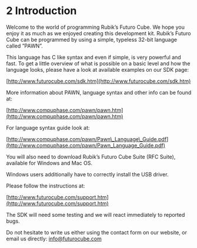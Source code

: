 # 2 Introduction

Welcome to the world of programming Rubik’s Futuro Cube. We hope you enjoy it as much as we enjoyed creating this development kit. Rubik’s Futuro Cube can be programmed by using a simple, typeless 32-bit language called ”PAWN”.

This language has C like syntax and even if simple, is very powerful and fast. To get a little overview of what is possible on a basic level and how the language looks, please have a look at available examples on our SDK page:

[http://www.futurocube.com/sdk.htm](http://www.futurocube.com/sdk.htm)

More information about PAWN, language syntax and other info can be found at:

[http://www.compuphase.com/pawn/pawn.htm](http://www.compuphase.com/pawn/pawn.htm)

For language syntax guide look at:

[http://www.compuphase.com/pawn/Pawn\_Language\_Guide.pdf](http://www.compuphase.com/pawn/Pawn_Language_Guide.pdf)

You will also need to download Rubik’s Futuro Cube Suite \(RFC Suite\), available for Windows and Mac OS.

Windows users additionally have to correctly install the USB driver.

Please follow the instructions at:

[http://www.futurocube.com/support.htm](http://www.futurocube.com/support.htm)

The SDK will need some testing and we will react immediately to reported bugs.

Do not hesitate to write us either using the contact form on our website, or email us directly: [info@futurocube.com](/info@futurocube.com)

